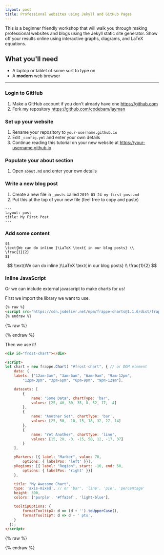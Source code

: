 ```yaml
---
layout: post
title: Professional websites using Jekyll and GitHub Pages
---
```

<div class="message">
  This is a beginner friendly workshop that will walk you through making
  professional websites and blogs using the Jekyll static site generator.  Show
  off your results online using interactive graphs, diagrams, and LaTeX
  equations.
</div>

## What you'll need

- A laptop or tablet of some sort to type on
- A **modern** web browser

---

### Login to GitHub

1. Make a GitHub account if you don't already have one <https://github.com>
1. Fork my repository <https://github.com/codebam/layman>

### Set up your website

1. Rename your repository to `your-username.github.io`
1. Edit `_config.yml` and enter your own details
1. Continue reading this tutorial on your new website at
   <https://your-username.github.io>

### Populate your about section

1. Open `about.md` and enter your own details

### Write a new blog post

1. Create a new file in `_posts` called `2019-03-24-my-first-post.md`
1. Put this at the top of your new file (feel free to copy and paste)

```
---
layout: post
title: My First Post
---
```

### Add some content

```
$$
\text{We can do inline }\LaTeX \text{ in our blog posts} \\
\frac{1}{2}
$$
```

$$
\text{We can do inline }\LaTeX \text{ in our blog posts} \\
\frac{1}{2}
$$

### Inline JavaScript

Or we can include external javascript to make charts for us!

First we import the library we want to use.

``` html
{% raw %}
<script src="https://cdn.jsdelivr.net/npm/frappe-charts@1.1.0/dist/frappe-charts.min.iife.js"></script>
{% endraw %}
```

{% raw %}
<script src="https://cdn.jsdelivr.net/npm/frappe-charts@1.1.0/dist/frappe-charts.min.iife.js"></script>
{% endraw %}

Then we use it!

``` html
<div id="frost-chart"></div>

<script>
let chart = new frappe.Chart( "#frost-chart", { // or DOM element
	data: {
	labels: ["12am-3am", "3am-6am", "6am-9am", "9am-12pm",
		"12pm-3pm", "3pm-6pm", "6pm-9pm", "9pm-12am"],

	datasets: [
		{
			name: "Some Data", chartType: 'bar',
			values: [25, 40, 30, 35, 8, 52, 17, -4]
		},
		{
			name: "Another Set", chartType: 'bar',
			values: [25, 50, -10, 15, 18, 32, 27, 14]
		},
		{
			name: "Yet Another", chartType: 'line',
			values: [15, 20, -3, -15, 58, 12, -17, 37]
		}
	],

	yMarkers: [{ label: "Marker", value: 70,
		options: { labelPos: 'left' }}],
	yRegions: [{ label: "Region", start: -10, end: 50,
		options: { labelPos: 'right' }}]
	},

	title: "My Awesome Chart",
	type: 'axis-mixed', // or 'bar', 'line', 'pie', 'percentage'
	height: 300,
	colors: ['purple', '#ffa3ef', 'light-blue'],

	tooltipOptions: {
		formatTooltipX: d => (d + '').toUpperCase(),
		formatTooltipY: d => d + ' pts',
	}
  });
</script>
```

{% raw %}
<div id="frost-chart"></div>

<script>
let chart = new frappe.Chart( "#frost-chart", { // or DOM element
	data: {
	labels: ["12am-3am", "3am-6am", "6am-9am", "9am-12pm",
		"12pm-3pm", "3pm-6pm", "6pm-9pm", "9pm-12am"],

	datasets: [
		{
			name: "Some Data", chartType: 'bar',
			values: [25, 40, 30, 35, 8, 52, 17, -4]
		},
		{
			name: "Another Set", chartType: 'bar',
			values: [25, 50, -10, 15, 18, 32, 27, 14]
		},
		{
			name: "Yet Another", chartType: 'line',
			values: [15, 20, -3, -15, 58, 12, -17, 37]
		}
	],

	yMarkers: [{ label: "Marker", value: 70,
		options: { labelPos: 'left' }}],
	yRegions: [{ label: "Region", start: -10, end: 50,
		options: { labelPos: 'right' }}]
	},

	title: "My Awesome Chart",
	type: 'axis-mixed', // or 'bar', 'line', 'pie', 'percentage'
	height: 300,
	colors: ['purple', '#ffa3ef', 'light-blue'],

	tooltipOptions: {
		formatTooltipX: d => (d + '').toUpperCase(),
		formatTooltipY: d => d + ' pts',
	}
  });
</script>
{% endraw %}
